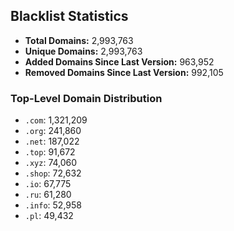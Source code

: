 ## Blacklist Statistics

- **Total Domains:** 2,993,763
- **Unique Domains:** 2,993,763
- **Added Domains Since Last Version:** 963,952
- **Removed Domains Since Last Version:** 992,105

### Top-Level Domain Distribution

-  `.com`: 1,321,209
-  `.org`: 241,860
-  `.net`: 187,022
-  `.top`: 91,672
-  `.xyz`: 74,060
-  `.shop`: 72,632
-  `.io`: 67,775
-  `.ru`: 61,280
-  `.info`: 52,958
-  `.pl`: 49,432
